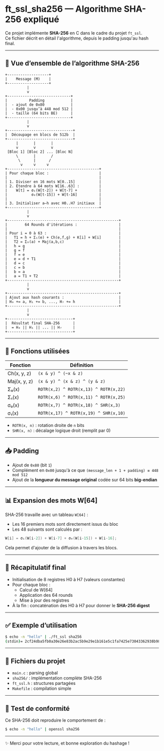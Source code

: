 # ft_ssl_sha256 — Algorithme SHA-256 expliqué

Ce projet implémente **SHA-256** en C dans le cadre du projet `ft_ssl`.  
Ce fichier décrit en détail l'algorithme, depuis le padding jusqu'au hash final.

---

## 🔐 Vue d’ensemble de l’algorithme SHA-256

```
+-------------------+
|    Message (M)    |
+-------------------+
          |
          v
+-----------------------------+
|          Padding            |
|  - ajout de 0x80            |
|  - 0x00 jusqu’à 448 mod 512 |
|  - taille (64 bits BE)      |
+-----------------------------+
          |
          v
+------------------------------+
|  Découpage en blocs de 512b  |
+------------------------------+
     |       |       |
     v       v       v
 [Bloc 1] [Bloc 2] ... [Bloc N]
     \       |       /
      \      |      /
       v     v     v
+------------------------------------------+
| Pour chaque bloc :                       |
|                                          |
| 1. Diviser en 16 mots W[0..15]           |
| 2. Étendre à 64 mots W[16..63] :         |
|    W[t] = σ₁(W[t-2]) + W[t-7] +          |
|           σ₀(W[t-15]) + W[t-16]          |
|                                          |
| 3. Initialiser a–h avec H0..H7 initiaux  |
+------------------------------------------+
          |
          v
+---------------------------------------------------+
|        64 Rounds d'itérations :                   |
|                                                   |
| Pour i = 0 à 63 :                                 |
|   T1 = h + Σ₁(e) + Ch(e,f,g) + K[i] + W[i]        |
|   T2 = Σ₀(a) + Maj(a,b,c)                         |
|   h = g                                           |
|   g = f                                           |
|   f = e                                           |
|   e = d + T1                                      |
|   d = c                                           |
|   c = b                                           |
|   b = a                                           |
|   a = T1 + T2                                     |
+---------------------------------------------------+
          |
          v
+---------------------------------------------------+
| Ajout aux hash courants :                         |
| H₀ += a, H₁ += b, ..., H₇ += h                    |
+---------------------------------------------------+
          |
          v
+------------------------------+
|  Résultat final SHA-256      |
|  = H₀ || H₁ || ... || H₇     |
+------------------------------+
```

---

## 🔧 Fonctions utilisées

| Fonction        | Définition                                      |
|-----------------|--------------------------------------------------|
| Ch(x, y, z)     | `(x & y) ^ (~x & z)`                            |
| Maj(x, y, z)    | `(x & y) ^ (x & z) ^ (y & z)`                   |
| Σ₀(x)           | `ROTR(x,2) ^ ROTR(x,13) ^ ROTR(x,22)`           |
| Σ₁(x)           | `ROTR(x,6) ^ ROTR(x,11) ^ ROTR(x,25)`           |
| σ₀(x)           | `ROTR(x,7) ^ ROTR(x,18) ^ SHR(x,3)`             |
| σ₁(x)           | `ROTR(x,17) ^ ROTR(x,19) ^ SHR(x,10)`           |

- `ROTR(x, n)` : rotation droite de `n` bits
- `SHR(x, n)` : décalage logique droit (remplit par 0)

---

## 📥 Padding

- Ajout de `0x80` (bit `1`)
- Complément en `0x00` jusqu'à ce que `(message_len + 1 + padding) ≡ 448 mod 512`
- Ajout de la **longueur du message original** codée sur 64 bits **big-endian**

---

## 📊 Expansion des mots W[64]

SHA-256 travaille avec un tableau `W[64]` :

- Les 16 premiers mots sont directement issus du bloc
- Les 48 suivants sont calculés par :

```c
W[i] = σ₁(W[i-2]) + W[i-7] + σ₀(W[i-15]) + W[i-16];
```

Cela permet d'ajouter de la diffusion à travers les blocs.

---

## 🧠 Récapitulatif final

- Initialisation de 8 registres H0 à H7 (valeurs constantes)
- Pour chaque bloc :
  - Calcul de W[64]
  - Application des 64 rounds
  - Mise à jour des registres
- À la fin : concaténation des H0 à H7 pour donner le **SHA-256 digest**

---

## ✅ Exemple d’utilisation

```bash
$ echo -n "hello" | ./ft_ssl sha256
(stdin)= 2cf24dba5fb0a30e26e83b2ac5b9e29e1b161e5c1fa7425e73043362938b9824
```

---

## 📂 Fichiers du projet

- `main.c`          : parsing global
- `sha256/`         : implémentation complète SHA-256
- `ft_ssl.h`        : structures partagées
- `Makefile`        : compilation simple

---

## 🧪 Test de conformité

Ce SHA-256 doit reproduire le comportement de :

```bash
$ echo -n "hello" | openssl sha256
```

---

✨ Merci pour votre lecture, et bonne exploration du hashage !
